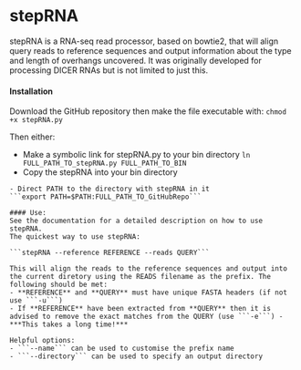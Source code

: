 # stepRNA

stepRNA is a RNA-seq read processor, based on bowtie2, that will align query reads to reference sequences and output information about the type and length of overhangs uncovered. It was originally developed for processing DICER RNAs but is not limited to just this.

#### Installation

Download the GitHub repository then make the file executable with:
```chmod +x stepRNA.py```

Then either:
- Make a symbolic link for stepRNA.py to your bin directory
```ln FULL_PATH_TO_stepRNA.py FULL_PATH_TO_BIN```
- Copy the stepRNA into your bin directory
```cp stepRNA.py FULL_PATH_TO_BIN
- Direct PATH to the directory with stepRNA in it
```export PATH=$PATH:FULL_PATH_TO_GitHubRepo```

#### Use:
See the documentation for a detailed description on how to use stepRNA.
The quickest way to use stepRNA:

```stepRNA --reference REFERENCE --reads QUERY```
 
This will align the reads to the reference sequences and output into the current diretory using the READS filename as the prefix. The following should be met:
- **REFERENCE** and **QUERY** must have unique FASTA headers (if not use ```-u```)
- If **REFERENCE** have been extracted from **QUERY** then it is advised to remove the exact matches from the QUERY (use ```-e```) - ***This takes a long time!***

Helpful options:
- ```--name``` can be used to customise the prefix name
- ```--directory``` can be used to specify an output directory
